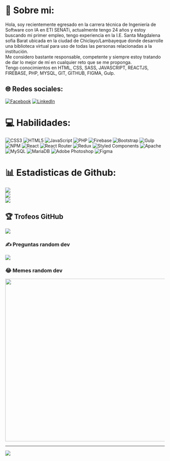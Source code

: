 # 💫 Sobre mi:
Hola, soy recientemente egresado en la carrera técnica de Ingeniería de Software con IA en ETI SENATi, actualmente tengo 24 años y estoy buscando mi primer empleo, tengo experiencia en la I.E. Santa Magdalena sofia Barat ubicada en la ciudad de Chiclayo/Lambayeque donde desarrolle una biblioteca virtual para uso de todas las personas relacionadas a la institución.<br>Me considero bastante responsable, competente y siempre estoy tratando de dar lo mejor de mí en cualquier reto que se me proponga.<br>Tengo conocimientos en HTML, CSS, SASS, JAVASCRIPT, REACTJS, FIREBASE, PHP, MYSQL, GIT, GITHUB, FIGMA, Gulp.


## 🌐 Redes sociales:
[![Facebook](https://img.shields.io/badge/Facebook-%231877F2.svg?logo=Facebook&logoColor=white)](https://facebook.com/https://www.facebook.com/profile.php?id=100014829556063) [![LinkedIn](https://img.shields.io/badge/LinkedIn-%230077B5.svg?logo=linkedin&logoColor=white)](https://linkedin.com/in/https://www.linkedin.com/in/anthonyserquen/) 

# 💻 Habilidades:
![CSS3](https://img.shields.io/badge/css3-%231572B6.svg?style=for-the-badge&logo=css3&logoColor=white) ![HTML5](https://img.shields.io/badge/html5-%23E34F26.svg?style=for-the-badge&logo=html5&logoColor=white) ![JavaScript](https://img.shields.io/badge/javascript-%23323330.svg?style=for-the-badge&logo=javascript&logoColor=%23F7DF1E) ![PHP](https://img.shields.io/badge/php-%23777BB4.svg?style=for-the-badge&logo=php&logoColor=white) ![Firebase](https://img.shields.io/badge/firebase-%23039BE5.svg?style=for-the-badge&logo=firebase) ![Bootstrap](https://img.shields.io/badge/bootstrap-%23563D7C.svg?style=for-the-badge&logo=bootstrap&logoColor=white) ![Gulp](https://img.shields.io/badge/GULP-%23CF4647.svg?style=for-the-badge&logo=gulp&logoColor=white) ![NPM](https://img.shields.io/badge/NPM-%23000000.svg?style=for-the-badge&logo=npm&logoColor=white) ![React](https://img.shields.io/badge/react-%2320232a.svg?style=for-the-badge&logo=react&logoColor=%2361DAFB) ![React Router](https://img.shields.io/badge/React_Router-CA4245?style=for-the-badge&logo=react-router&logoColor=white) ![Redux](https://img.shields.io/badge/redux-%23593d88.svg?style=for-the-badge&logo=redux&logoColor=white) ![Styled Components](https://img.shields.io/badge/styled--components-DB7093?style=for-the-badge&logo=styled-components&logoColor=white) ![Apache](https://img.shields.io/badge/apache-%23D42029.svg?style=for-the-badge&logo=apache&logoColor=white) ![MySQL](https://img.shields.io/badge/mysql-%2300f.svg?style=for-the-badge&logo=mysql&logoColor=white) ![MariaDB](https://img.shields.io/badge/MariaDB-003545?style=for-the-badge&logo=mariadb&logoColor=white) ![Adobe Photoshop](https://img.shields.io/badge/adobephotoshop-%2331A8FF.svg?style=for-the-badge&logo=adobephotoshop&logoColor=white) 	![Figma](https://img.shields.io/badge/figma-%23F24E1E.svg?style=for-the-badge&logo=figma&logoColor=white)
# 📊 Estadisticas de Github:
![](https://github-readme-stats.vercel.app/api?username=AvisSHACk&theme=dark&hide_border=false&include_all_commits=false&count_private=false)<br/>
![](https://github-readme-streak-stats.herokuapp.com/?user=AvisSHACk&theme=dark&hide_border=false)<br/>
![](https://github-readme-stats.vercel.app/api/top-langs/?username=AvisSHACk&theme=dark&hide_border=false&include_all_commits=false&count_private=false&layout=compact)

## 🏆 Trofeos GitHub
![](https://github-profile-trophy.vercel.app/?username=AvisSHACk&theme=onedark&no-frame=false&no-bg=true&margin-w=4)

### ✍️ Preguntas random dev
![](https://quotes-github-readme.vercel.app/api?type=horizontal&theme=dark)

### 😂 Memes random dev
<img src="https://random-memer.herokuapp.com/" width="512px"/>

---
[![](https://visitcount.itsvg.in/api?id=AvisSHACk&icon=7&color=12)](https://visitcount.itsvg.in)

<!-- Proudly created with GPRM ( https://gprm.itsvg.in ) -->
